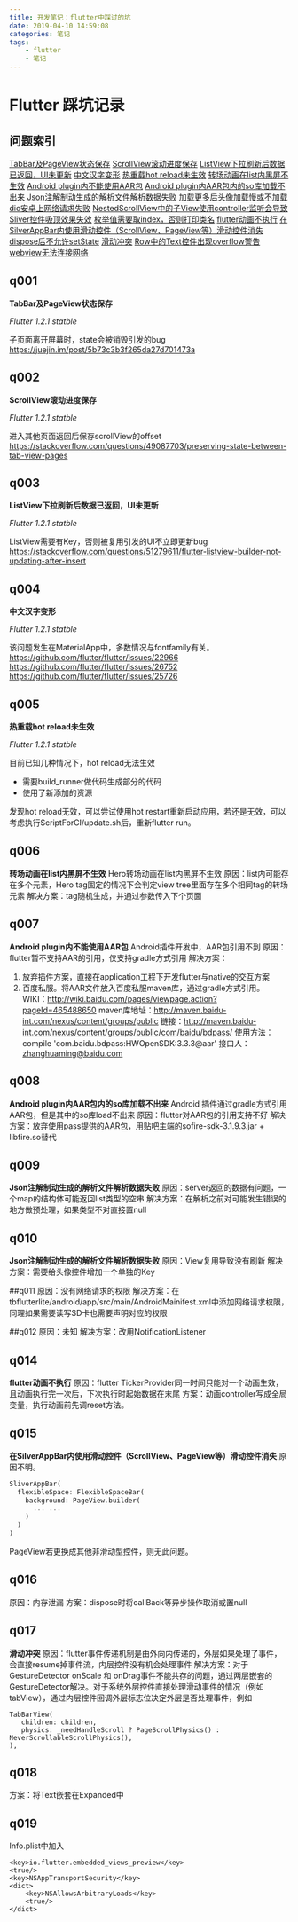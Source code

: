 ```yaml
---
title: 开发笔记：flutter中踩过的坑
date: 2019-04-10 14:59:08
categories: 笔记
tags:
    - flutter
    - 笔记
---
```


# Flutter 踩坑记录

## 问题索引

[TabBar及PageView状态保存](#q001)
[ScrollView滚动进度保存](#q002)
[ListView下拉刷新后数据已返回，UI未更新](#q003)
[中文汉字变形](#q004)
[热重载hot reload未生效](#q005)
[转场动画在list内黑屏不生效](#q006)
[Android plugin内不能使用AAR包](#q007)
[Android plugin内AAR包内的so库加载不出来](#q008)
[Json注解制动生成的解析文件解析数据失败](#q009)
[加载更多后头像加载慢或不加载](#q010)
[dio安卓上网络请求失败](#q011)
[NestedScrollView中的子View使用controller监听会导致Sliver控件吸顶效果失效](#q012)
[枚举值需要取index，否则打印类名](#q013)
[flutter动画不执行](#q014)
[在SilverAppBar内使用滑动控件（ScrollView、PageView等）滑动控件消失](#q015)
[dispose后不允许setState](#q016)
[滑动冲突](#q017)
[Row中的Text控件出现overflow警告](#q018)
[webview无法连接网络](#q019)

## q001

**TabBar及PageView状态保存**

*Flutter 1.2.1 statble*

子页面离开屏幕时，state会被销毁引发的bug
https://juejin.im/post/5b73c3b3f265da27d701473a

## q002

**ScrollView滚动进度保存**

*Flutter 1.2.1 statble*

进入其他页面返回后保存scrollView的offset
https://stackoverflow.com/questions/49087703/preserving-state-between-tab-view-pages

## q003

**ListView下拉刷新后数据已返回，UI未更新**

*Flutter 1.2.1 statble*

ListView需要有Key，否则被复用引发的UI不立即更新bug
https://stackoverflow.com/questions/51279611/flutter-listview-builder-not-updating-after-insert

## q004

**中文汉字变形**

*Flutter 1.2.1 statble*

该问题发生在MaterialApp中，多数情况与fontfamily有关。
https://github.com/flutter/flutter/issues/22966
https://github.com/flutter/flutter/issues/26752
https://github.com/flutter/flutter/issues/25726

## q005

**热重载hot reload未生效**

*Flutter 1.2.1 statble*

目前已知几种情况下，hot reload无法生效

- 需要build_runner做代码生成部分的代码
- 使用了新添加的资源

发现hot reload无效，可以尝试使用hot restart重新启动应用，若还是无效，可以考虑执行ScriptForCI/update.sh后，重新flutter run。

## q006
**转场动画在list内黑屏不生效**
Hero转场动画在list内黑屏不生效
原因：list内可能存在多个元素，Hero tag固定的情况下会判定view tree里面存在多个相同tag的转场元素
解决方案：tag随机生成，并通过参数传入下个页面

## q007
**Android plugin内不能使用AAR包**
Android插件开发中，AAR包引用不到
原因：flutter暂不支持AAR的引用，仅支持gradle方式引用
解决方案：
1. 放弃插件方案，直接在application工程下开发flutter与native的交互方案
2. 百度私服。将AAR文件放入百度私服maven库，通过gradle方式引用。
WIKI：http://wiki.baidu.com/pages/viewpage.action?pageId=465488650
maven库地址：http://maven.baidu-int.com/nexus/content/groups/public
链接：http://maven.baidu-int.com/nexus/content/groups/public/com/baidu/bdpass/
使用方法：compile 'com.baidu.bdpass:HWOpenSDK:3.3.3@aar'
接口人：zhanghuaming@baidu.com

## q008
**Android plugin内AAR包内的so库加载不出来**
Android 插件通过gradle方式引用AAR包，但是其中的so库load不出来
原因：flutter对AAR包的引用支持不好
解决方案：放弃使用pass提供的AAR包，用贴吧主端的sofire-sdk-3.1.9.3.jar + libfire.so替代

## q009
**Json注解制动生成的解析文件解析数据失败**
原因：server返回的数据有问题，一个map的结构体可能返回list类型的空串
解决方案：在解析之前对可能发生错误的地方做预处理，如果类型不对直接置null

## q010
**Json注解制动生成的解析文件解析数据失败**
原因：View复用导致没有刷新
解决方案：需要给头像控件增加一个单独的Key

##q011
原因：没有网络请求的权限
解决方案：在tbflutterlite/android/app/src/main/AndroidMainifest.xml中添加网络请求权限，同理如果需要读写SD卡也需要声明对应的权限

##q012
原因：未知
解决方案：改用NotificationListener

## q014
**flutter动画不执行**
原因：flutter TickerProvider同一时间只能对一个动画生效，且动画执行完一次后，下次执行时起始数据在末尾
方案：动画controller写成全局变量，执行动画前先调reset方法。

## q015
**在SilverAppBar内使用滑动控件（ScrollView、PageView等）滑动控件消失**
原因不明。

``` dart
SliverAppBar(
  flexibleSpace: FlexibleSpaceBar(
    background: PageView.builder(
      ... ...
    )
  )
)

```

PageView若更换成其他非滑动型控件，则无此问题。

## q016
原因：内存泄漏
方案：dispose时将callBack等异步操作取消或置null

## q017
**滑动冲突**
原因：flutter事件传递机制是由外向内传递的，外层如果处理了事件，会直接resume掉事件流，内层控件没有机会处理事件
解决方案：对于GestureDetector onScale 和 onDrag事件不能共存的问题，通过两层嵌套的GestureDetector解决。对于系统外层控件直接处理滑动事件的情况（例如tabView），通过内层控件回调外层标志位决定外层是否处理事件，例如
```
TabBarView(
   children: children,
   physics: _needHandleScroll ? PageScrollPhysics() : NeverScrollableScrollPhysics(),
),
```

## q018
方案：将Text嵌套在Expanded中

## q019
Info.plist中加入
```
<key>io.flutter.embedded_views_preview</key>
<true/>
<key>NSAppTransportSecurity</key>
<dict>
    <key>NSAllowsArbitraryLoads</key>
    <true/>
</dict>
```
